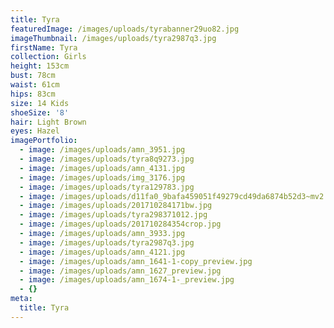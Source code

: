 ```yaml
---
title: Tyra
featuredImage: /images/uploads/tyrabanner29uo82.jpg
imageThumbnail: /images/uploads/tyra2987q3.jpg
firstName: Tyra
collection: Girls
height: 153cm
bust: 78cm
waist: 61cm
hips: 83cm
size: 14 Kids
shoeSize: '8'
hair: Light Brown
eyes: Hazel
imagePortfolio:
  - image: /images/uploads/amn_3951.jpg
  - image: /images/uploads/tyra8q9273.jpg
  - image: /images/uploads/amn_4131.jpg
  - image: /images/uploads/img_3176.jpg
  - image: /images/uploads/tyra129783.jpg
  - image: /images/uploads/d11fa0_9bafa459051f49279cd49da6874b52d3~mv2.jpg
  - image: /images/uploads/201710284171bw.jpg
  - image: /images/uploads/tyra298371012.jpg
  - image: /images/uploads/201710284354crop.jpg
  - image: /images/uploads/amn_3933.jpg
  - image: /images/uploads/tyra2987q3.jpg
  - image: /images/uploads/amn_4121.jpg
  - image: /images/uploads/amn_1641-1-copy_preview.jpg
  - image: /images/uploads/amn_1627_preview.jpg
  - image: /images/uploads/amn_1674-1-_preview.jpg
  - {}
meta:
  title: Tyra
---
```


